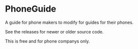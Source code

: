 # PhoneGuide
A guide for phone makers to modify for guides for their phones.

See the releases for newer or older source code.

This is free and for phone companys only.
